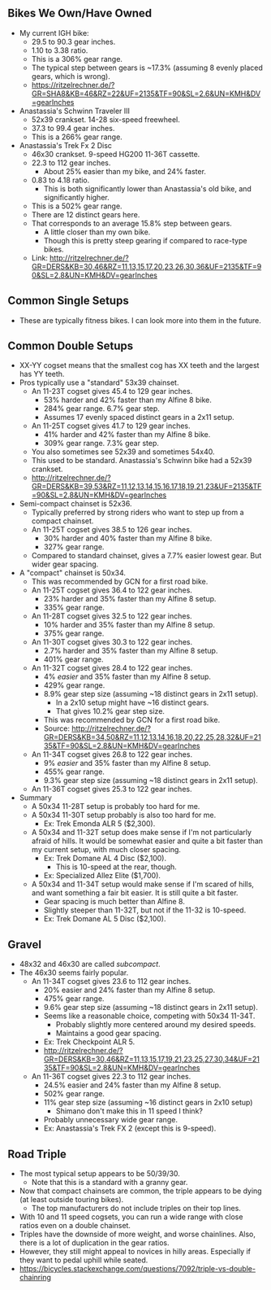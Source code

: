 ## Bikes We Own/Have Owned

- My current IGH bike:
  - 29.5 to 90.3 gear inches.
  - 1.10 to 3.38 ratio.
  - This is a 306% gear range.
  - The typical step between gears is ~17.3% (assuming 8 evenly placed
    gears, which is wrong).
  - https://ritzelrechner.de/?GR=SHA8&KB=46&RZ=22&UF=2135&TF=90&SL=2.6&UN=KMH&DV=gearInches
- Anastassia's Schwinn Traveler III
  - 52x39 crankset. 14-28 six-speed freewheel.
  - 37.3 to 99.4 gear inches.
  - This is a 266% gear range.
- Anastassia's Trek Fx 2 Disc
  - 46x30 crankset. 9-speed HG200 11-36T cassette.
  - 22.3 to 112 gear inches.
    - About 25% easier than my bike, and 24% faster.
  - 0.83 to 4.18 ratio.
    - This is both significantly lower than Anastassia's old bike, and
      significantly higher.
  - This is a 502% gear range.
  - There are 12 distinct gears here.
  - That corresponds to an average 15.8% step between gears.
    - A little closer than my own bike.
    - Though this is pretty steep gearing if compared to race-type
      bikes.
  - Link: http://ritzelrechner.de/?GR=DERS&KB=30,46&RZ=11,13,15,17,20,23,26,30,36&UF=2135&TF=90&SL=2.8&UN=KMH&DV=gearInches

## Common Single Setups

- These are typically fitness bikes. I can look more into them in the
  future.

## Common Double Setups

- XX-YY cogset means that the smallest cog has XX teeth and the largest
  has YY teeth.
- Pros typically use a "standard" 53x39 chainset.
  - An 11-23T cogset gives 45.4 to 129 gear inches.
    - 53% harder and 42% faster than my Alfine 8 bike.
    - 284% gear range. 6.7% gear step.
    - Assumes 17 evenly spaced distinct gears in a 2x11 setup.
  - An 11-25T cogset gives 41.7 to 129 gear inches.
    - 41% harder and 42% faster than my Alfine 8 bike.
    - 309% gear range. 7.3% gear step.
  - You also sometimes see 52x39 and sometimes 54x40.
  - This used to be standard. Anastassia's Schwinn bike had a 52x39
    crankset.
  - http://ritzelrechner.de/?GR=DERS&KB=39,53&RZ=11,12,13,14,15,16,17,18,19,21,23&UF=2135&TF=90&SL=2.8&UN=KMH&DV=gearInches
- Semi-compact chainset is 52x36.
  - Typically preferred by strong riders who want to step up from a
    compact chainset.
  - An 11-25T cogset gives 38.5 to 126 gear inches.
    - 30% harder and 40% faster than my Alfine 8 bike.
    - 327% gear range.
  - Compared to standard chainset, gives a 7.7% easier lowest gear. But
    wider gear spacing.
- A "compact" chainset is 50x34.
  - This was recommended by GCN for a first road bike.
  - An 11-25T cogset gives 36.4 to 122 gear inches.
    - 23% harder and 35% faster than my Alfine 8 setup.
    - 335% gear range.
  - An 11-28T cogset gives 32.5 to 122 gear inches.
    - 10% harder and 35% faster than my Alfine 8 setup.
    - 375% gear range.
  - An 11-30T cogset gives 30.3 to 122 gear inches.
    - 2.7% harder and 35% faster than my Alfine 8 setup.
    - 401% gear range.
  - An 11-32T cogset gives 28.4 to 122 gear inches.
    - 4% _easier_ and 35% faster than my Alfine 8 setup.
    - 429% gear range.
    - 8.9% gear step size (assuming ~18 distinct gears in 2x11 setup).
      - In a 2x10 setup might have ~16 distinct gears.
      - That gives 10.2% gear step size.
    - This was recommended by GCN for a first road bike.
    - Source: http://ritzelrechner.de/?GR=DERS&KB=34,50&RZ=11,12,13,14,16,18,20,22,25,28,32&UF=2135&TF=90&SL=2.8&UN=KMH&DV=gearInches
  - An 11-34T cogset gives 26.8 to 122 gear inches.
    - 9% _easier_ and 35% faster than my Alfine 8 setup.
    - 455% gear range.
    - 9.3% gear step size (assuming ~18 distinct gears in 2x11 setup).
  - An 11-36T cogset gives 25.3 to 122 gear inches.
- Summary
  - A 50x34 11-28T setup is probably too hard for me.
  - A 50x34 11-30T setup probably is also too hard for me.
    - Ex: Trek Emonda ALR 5 ($2,300).
  - A 50x34 and 11-32T setup does make sense if I'm not particularly
    afraid of hills. It would be somewhat easier and quite a bit faster
    than my current setup, with much closer spacing.
    - Ex: Trek Domane AL 4 Disc ($2,100).
      - This is 10-speed at the rear, though.
    - Ex: Specialized Allez Elite ($1,700).
  - A 50x34 and 11-34T setup would make sense if I'm scared of hills,
    and want something a fair bit easier. It is still quite a bit
    faster.
    - Gear spacing is much better than Alfine 8.
    - Slightly steeper than 11-32T, but not if the 11-32 is 10-speed.
    - Ex: Trek Domane AL 5 Disc ($2,100).

## Gravel

- 48x32 and 46x30 are called _subcompact_.
- The 46x30 seems fairly popular.
  - An 11-34T cogset gives 23.6 to 112 gear inches.
    - 20% easier and 24% faster than my Alfine 8 setup.
    - 475% gear range.
    - 9.6% gear step size (assuming ~18 distinct gears in 2x11 setup).
    - Seems like a reasonable choice, competing with 50x34 11-34T.
      - Probably slightly more centered around my desired speeds.
      - Maintains a good gear spacing.
    - Ex: Trek Checkpoint ALR 5.
    - http://ritzelrechner.de/?GR=DERS&KB=30,46&RZ=11,13,15,17,19,21,23,25,27,30,34&UF=2135&TF=90&SL=2.8&UN=KMH&DV=gearInches
  - An 11-36T cogset gives 22.3 to 112 gear inches.
    - 24.5% easier and 24% faster than my Alfine 8 setup.
    - 502% gear range.
    - 11% gear step size (assuming ~16 distinct gears in 2x10 setup)
      - Shimano don't make this in 11 speed I think?
    - Probably unnecessary wide gear range.
    - Ex: Anastassia's Trek FX 2 (except this is 9-speed).

## Road Triple

- The most typical setup appears to be 50/39/30.
  - Note that this is a standard with a granny gear.
- Now that compact chainsets are common, the triple appears to be
  dying (at least outside touring bikes).
  - The top manufacturers do not include triples on their top lines.
- With 10 and 11 speed cogsets, you can run a wide range with close
  ratios even on a double chainset.
- Triples have the downside of more weight, and worse chainlines.
  Also, there is a lot of duplication in the gear ratios.
- However, they still might appeal to novices in hilly areas.
  Especially if they want to pedal uphill while seated.
- https://bicycles.stackexchange.com/questions/7092/triple-vs-double-chainring
